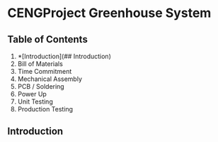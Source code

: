 # CENGProject Greenhouse System

## Table of Contents
1. *[Introduction](## Introduction)
2. Bill of Materials
3. Time Commitment
4. Mechanical Assembly
5. PCB / Soldering
6. Power Up
7. Unit Testing
8. Production Testing

## Introduction
